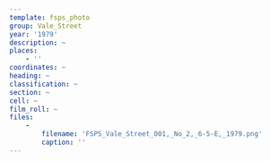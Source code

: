 ```yaml
---
template: fsps_photo
group: Vale_Street
year: '1979'
description: ~
places:
    - ''
coordinates: ~
heading: ~
classification: ~
section: ~
cell: ~
film_roll: ~
files:
    -
        filename: 'FSPS_Vale_Street_001,_No_2,_6-5-E,_1979.png'
        caption: ''
---
```

